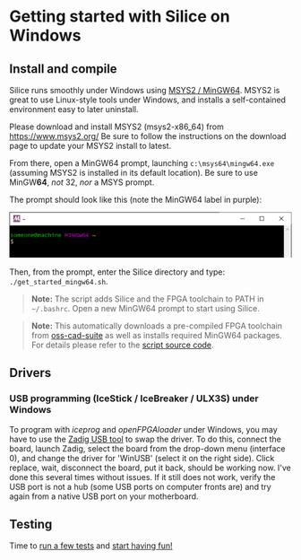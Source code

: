 # Getting started with Silice on Windows

## Install and compile

Silice runs smoothly under Windows using [MSYS2 / MinGW64](https://www.msys2.org/). MSYS2 is great to
use Linux-style tools under Windows, and installs a self-contained environment easy to later uninstall.

Please download and install MSYS2 (msys2-x86_64) from https://www.msys2.org/
Be sure to follow the instructions on the download page to update your MSYS2 install to latest.

From there, open a MinGW64 prompt, launching `c:\msys64\mingw64.exe` (assuming MSYS2 is
installed in its default location). Be sure to use MinGW**64**, *not* 32, *nor* a MSYS prompt.

The prompt should look like this (note the MinGW64 label in purple):
<p align="center">
  <img width="512" src="learn-silice/figures/mingw64_prompt.png">
</p>

Then, from the prompt, enter the Silice directory and type: `./get_started_mingw64.sh`.

> **Note:** The script adds Silice and the FPGA toolchain to PATH in` ~/.bashrc`. Open a new MinGW64 prompt to start using Silice.

> **Note:** This automatically downloads a pre-compiled FPGA toolchain from [oss-cad-suite](https://github.com/YosysHQ/oss-cad-suite-build) as well as installs required MinGW64 packages. For details please refer to the [script source code](get_started_mingw64.sh).

## Drivers

### USB programming (IceStick / IceBreaker / ULX3S) under Windows
To program with *iceprog* and *openFPGAloader* under Windows, you may have to use the [Zadig USB tool](https://zadig.akeo.ie/) to swap the driver. To do this, connect the board, launch Zadig, select the board from the drop-down menu (interface 0), and change the driver for 'WinUSB' (select it on the right side). Click replace, wait, disconnect the board, put it back, should be working now. I've done this several times without issues. If it still does not work, verify the USB port is not a hub (some USB ports on computer fronts are) and try again from a native USB port on your motherboard.

## Testing

Time to [run a few tests](GetStarted.md#testing) and [start having fun!](projects/README.md)
